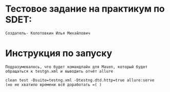 Тестовое задание на практикум по SDET:
=========================
```
Создатель- Колотовкин Илья Михайлович
```

Инструкция по запуску
=========================
```
Подразумевалось, что будет командлайн для Maven, который будет обращаться к testgn.xml и выводить отчёт allure

clean test -Dsuite=testng.xml -Dtestng.dtd.http=true allure:serve
(но не хватило времени всё доработать =( )
```
